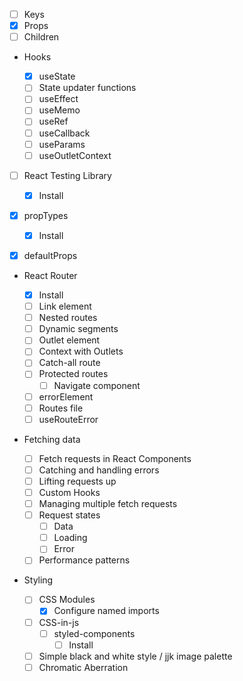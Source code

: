 - [ ] Keys
- [x] Props
- [ ] Children

- Hooks

  - [x] useState
  - [ ] State updater functions
  - [ ] useEffect
  - [ ] useMemo
  - [ ] useRef
  - [ ] useCallback
  - [ ] useParams
  - [ ] useOutletContext

- [ ] React Testing Library

  - [x] Install

- [x] propTypes
  - [x] Install
- [x] defaultProps

- React Router

  - [x] Install
  - [ ] Link element
  - [ ] Nested routes
  - [ ] Dynamic segments
  - [ ] Outlet element
  - [ ] Context with Outlets
  - [ ] Catch-all route
  - [ ] Protected routes
    - [ ] Navigate component
  - [ ] errorElement
  - [ ] Routes file
  - [ ] useRouteError

- Fetching data

  - [ ] Fetch requests in React Components
  - [ ] Catching and handling errors
  - [ ] Lifting requests up
  - [ ] Custom Hooks
  - [ ] Managing multiple fetch requests
  - [ ] Request states
    - [ ] Data
    - [ ] Loading
    - [ ] Error
  - [ ] Performance patterns

- Styling

  - [ ] CSS Modules
    - [x] Configure named imports
  - [ ] CSS-in-js
    - [ ] styled-components
      - [ ] Install
  - [ ] Simple black and white style / jjk image palette
  - [ ] Chromatic Aberration
